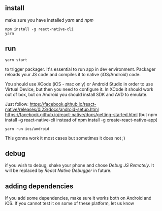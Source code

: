 ## install

make sure you have installed *yarn* and *npm*
```
npm install -g react-native-cli
yarn
```

## run
```
yarn start
```
to trigger packager. It's essential to run app in dev environment. Packager reloads your JS code and compiles it to native (iOS/Android) code.

You should use XCode (iOS - mac only) or Android Studio in order to use Virtual Device, but then you need to configure it. In XCode it should work out of box, but on Android you should install SDK and AVD to emulate.  

Just follow: 
https://facebook.github.io/react-native/releases/0.23/docs/android-setup.html
https://facebook.github.io/react-native/docs/getting-started.html (but npm install -g react-native-cli instead of npm install -g create-react-native-app)
```
yarn run ios/android
```
This gonna work it most cases but sometimes it does not ;)

## debug 
if you wish to debug, shake your phone and chose *Debug JS Remotely*. It will be replaced by *React Native Debugger* in future.




## adding dependencies
If you add some dependencies, make sure it works both on Android and iOS. If you cannot test it on some of these platform, let us know
